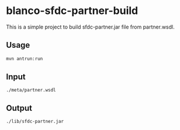 # blanco-sfdc-partner-build
This is a simple project to build sfdc-partner.jar file from partner.wsdl.

## Usage

```sh
mvn antrun:run
```

## Input

```
./meta/partner.wsdl
```

## Output

```
./lib/sfdc-partner.jar
```

